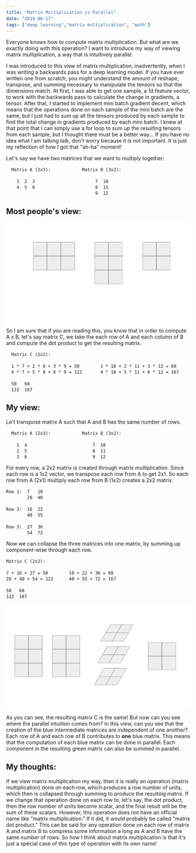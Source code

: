```yaml
---
title: "Matrix Multiplication is Parallel"
date: "2019-06-17"
tags: ["deep learning","matrix multiplication", "math"]
---
```

Everyone knows how to compute matrix multiplication. But what are we exactly doing with this operation? I want to introduce my way of viewing matrix multiplication, a way that is intuitively parallel.

I was introduced to this view of matrix multiplication, inadvertently, when I was writing a backwards pass for a deep learning model. If you have ever written one from scratch, you might understand the amount of reshape, transpose, and summing necessary to manipulate the tensors so that the dimensions match. At first, I was able to get one sample, a 1d feature vector, to work with the backwards pass to calculate the change in gradients, a tensor. After that, I started to implement mini batch gradient decent, which means that the operations done on each sample of the mini batch are the same, but I just had to sum up all the tensors produced by each sample to find the total change in gradients produced by each mini batch. I knew at that point that I can simply use a for loop to sum up the resulting tensors from each sample, but I thought there must be a better way... If you have no idea what I am talking talk, don't worry because it is not important. It is just my reflection of how I got that "ah-ha" moment!

Let's say we have two matrices that we want to multiply together:

      Matrix A (2x3):            Matrix B (3x2):

        1  2  3                       7  10
        4  5  6                       8  11
                                      9  12

## Most people's view:

![](./download.gif)
So I am sure that if you are reading this, you know that in order to compute A x B, let's say matrix C, we take the each row of A and each column of B and compute the dot product to get the resulting matrix.

      Matrix C (2x2):

      1 * 7 + 2 * 8 + 3 * 9 = 50        1 * 10 + 2 * 11 + 3 * 12 = 68
      4 * 7 + 5 * 8 + 6 * 9 = 122       4 * 10 + 5 * 11 + 6 * 12 = 167

      50   68
      122  167

## My view:

Le't transpose matrix A such that A and B has the same number of rows.


      Matrix A (2x3):            Matrix B (3x2):

        1  4                         7  10
        2  5                         8  11
        3  6                         9  12

For every row, a 2x2 matrix is created through matrix multiplication. Since each row is a 1x2 vector, we transpose each row from A to get 2x1. So each row from A (2x1) multiply each row from B (1x2) creates a 2x2 matrix.

    Row 1:  7   10
            28  40

    Row 2:  16  22
            40  55

    Row 3:  27  36
            54  72

Now we can collapse the three matrices into one matrix, by summing up component-wise through each row.

    Matrix C (2x2):

    7 + 16 + 27 = 50        10 + 22 + 36 = 68
    28 + 40 + 54 = 122      40 + 55 + 72 = 167

    50   68
    122  167


![](./way2.gif)

As you can see, the resulting matrix C is the same! But now can you see where the parallel intuition comes from? In this view, can you see that the creation of the blue intermediate matrices are independent of one another? Each row of A and each row of B contributes to __one__ blue matrix. This means that the computation of each blue matrix can be done in parallel. Each component in the resulting green matrix can also be summed in parallel.


## My thoughts:

If we view matrix multiplication my way, then it is really an operation (matrix multiplication) done on each row, which produces a row number of units, which then is collapsed through summing to produce the resulting matrix. If we change that operation done on each row to, let's say, the dot product, then the row number of units become scalar, and the final result will be the sum of these scalars. However, this operation does not have an official name like "matrix multiplication." If it did, it would probably be called "matrix dot product." This can be said for any operation done on each row of matrix A and matrix B to compress some information a long as A and B have the same number of rows. So how I think about matrix multiplication is that it's just a special case of this type of operation with its own name!
